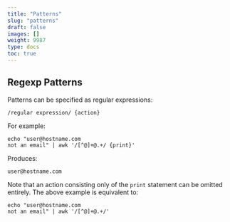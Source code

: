 ```yaml
---
title: "Patterns"
slug: "patterns"
draft: false
images: []
weight: 9987
type: docs
toc: true
---
```


## Regexp Patterns
Patterns can be specified as regular expressions:

    /regular expression/ {action}

For example:

    echo "user@hostname.com
    not an email" | awk '/[^@]+@.+/ {print}'

Produces: 

    user@hostname.com

Note that an action consisting only of the `print` statement can be omitted entirely. The above example is equivalent to:

    echo "user@hostname.com
    not an email" | awk '/[^@]+@.+/'


